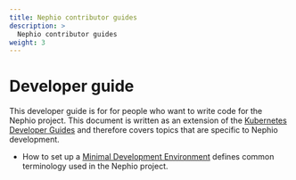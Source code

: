 ```yaml
---
title: Nephio contributor guides
description: >
  Nephio contributor guides
weight: 3
---
```


# Developer guide

This developer guide is for for people who want to write code for the Nephio project. This document is written as an
extension of the [Kubernetes Developer Guides](https://github.com/kubernetes/community/tree/master/contributors/devel#the-process-of-developing-and-contributing-code-to-the-kubernetes-project)
and therefore covers topics that are specific to Nephio development.

* How to set up a [Minimal Development Environment](minimal-environment.md) defines common terminology
  used in the Nephio project.